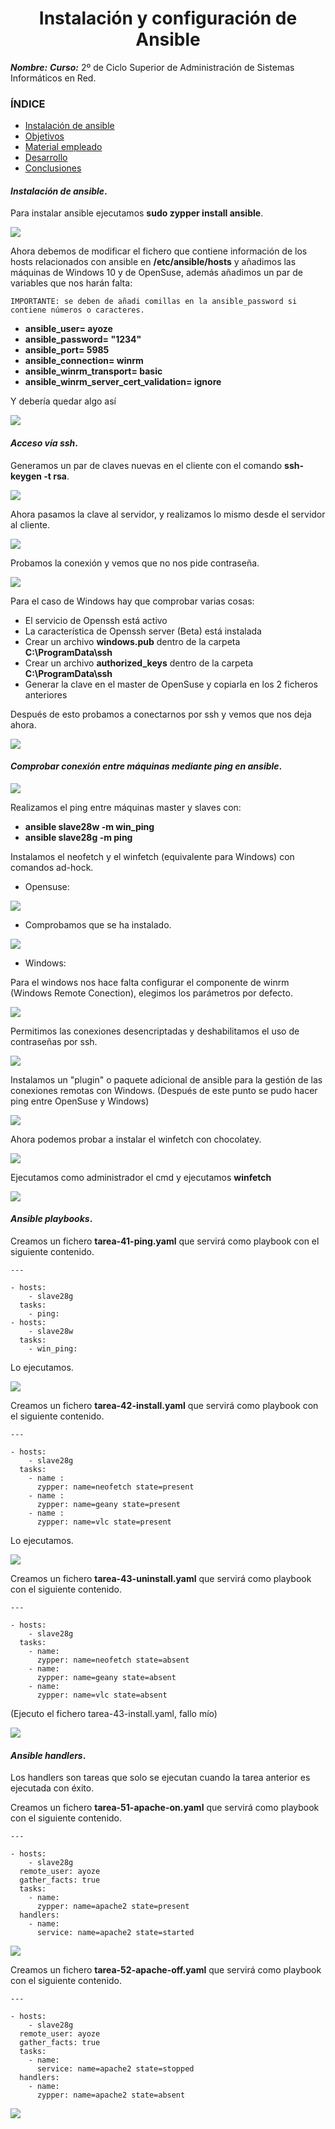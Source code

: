 
<center>

# Instalación y configuración de Ansible


</center>

***Nombre:***
***Curso:*** 2º de Ciclo Superior de Administración de Sistemas Informáticos en Red.

### ÍNDICE

+ [Instalación de ansible](#id1)
+ [Objetivos](#id2)
+ [Material empleado](#id3)
+ [Desarrollo](#id4)
+ [Conclusiones](#id5)


#### ***Instalación de ansible***. <a name="id1"></a>

Para instalar ansible ejecutamos **sudo zypper install ansible**.

![](./img/001.png)

Ahora debemos de modificar el fichero que contiene información de los hosts relacionados con ansible en **/etc/ansible/hosts** y añadimos las máquinas de Windows 10 y de OpenSuse, además añadimos un par de variables que nos harán falta:

```
IMPORTANTE: se deben de añadi comillas en la ansible_password si contiene números o caracteres.
```

* **ansible_user= ayoze**
* **ansible_password= "1234"**
* **ansible_port= 5985**
* **ansible_connection= winrm**
* **ansible_winrm_transport= basic**
* **ansible_winrm_server_cert_validation= ignore**

Y debería quedar algo así

![](./img/014.png)

#### ***Acceso vía ssh***. <a name="id2"></a>

Generamos un par de claves nuevas en el cliente con el comando **ssh-keygen -t rsa**.

![](./img/003.png)

Ahora pasamos la clave al servidor, y realizamos lo mismo desde el servidor al cliente.

![](./img/004.png)

Probamos la conexión y vemos que no nos pide contraseña.

![](./img/005.png)

Para el caso de Windows hay que comprobar varias cosas:

* El servicio de Openssh está activo
* La característica de Openssh server (Beta) está instalada
* Crear un archivo **windows.pub** dentro de la carpeta **C:\ProgramData\ssh**
* Crear un archivo **authorized_keys** dentro de la carpeta **C:\ProgramData\ssh**
* Generar la clave en el master de OpenSuse y copiarla en los 2 ficheros anteriores

Después de esto probamos a conectarnos por ssh y vemos que nos deja ahora.

![](./img/006.png)

#### ***Comprobar conexión entre máquinas mediante ping en ansible***. <a name="id3"></a>


![](./img/021.png)

Realizamos el ping entre máquinas master y slaves con:

* **ansible slave28w -m win_ping**
* **ansible slave28g -m ping**

Instalamos el neofetch y el winfetch (equivalente para Windows) con comandos ad-hock.

  * Opensuse:

![](./img/008.png)

  * Comprobamos que se ha instalado.

![](./img/018.png)

  * Windows:

Para el windows nos hace falta configurar el componente de winrm (Windows Remote Conection), elegimos los parámetros por defecto.

![](./img/011.png)

Permitimos las conexiones desencriptadas y deshabilitamos el uso de contraseñas por ssh.

![](./img/013.png)

Instalamos un "plugin" o paquete adicional de ansible para la gestión de las conexiones remotas con Windows. (Después de este punto se pudo hacer ping entre OpenSuse y Windows)

![](./img/012.png)

Ahora podemos probar a instalar el winfetch con chocolatey.  

![](./img/016.png)

Ejecutamos como administrador el cmd y ejecutamos **winfetch**

![](./img/017.png)

#### ***Ansible playbooks***. <a name="id4"></a>

Creamos un fichero **tarea-41-ping.yaml** que servirá como playbook con el siguiente contenido.

```
---

- hosts:
    - slave28g
  tasks:
    - ping:
- hosts:
    - slave28w
  tasks:
    - win_ping:

```
Lo ejecutamos.

![](./img/020.png)

Creamos un fichero **tarea-42-install.yaml** que servirá como playbook con el siguiente contenido.

```
---

- hosts:
    - slave28g
  tasks:
    - name :
      zypper: name=neofetch state=present
    - name :
      zypper: name=geany state=present
    - name :
      zypper: name=vlc state=present
```
Lo ejecutamos.

![](./img/022.png)

Creamos un fichero **tarea-43-uninstall.yaml** que servirá como playbook con el siguiente contenido.

```
---

- hosts:
    - slave28g
  tasks:
    - name:
      zypper: name=neofetch state=absent
    - name:
      zypper: name=geany state=absent
    - name:
      zypper: name=vlc state=absent
```

(Ejecuto el fichero tarea-43-install.yaml, fallo mío)


![](./img/024.png)

#### ***Ansible handlers***. <a name="id5"></a>

Los handlers son tareas que solo se ejecutan cuando la tarea anterior es ejecutada con éxito.

Creamos un fichero **tarea-51-apache-on.yaml** que servirá como playbook con el siguiente contenido.



```
---

- hosts:
    - slave28g
  remote_user: ayoze
  gather_facts: true
  tasks:
    - name:
      zypper: name=apache2 state=present
  handlers:
    - name:
      service: name=apache2 state=started
```

![](./img/023.png)

Creamos un fichero **tarea-52-apache-off.yaml** que servirá como playbook con el siguiente contenido.

```
---

- hosts:
    - slave28g
  remote_user: ayoze
  gather_facts: true
  tasks:
    - name:
      service: name=apache2 state=stopped
  handlers:
    - name:
      zypper: name=apache2 state=absent
```


![](./img/019.png)
